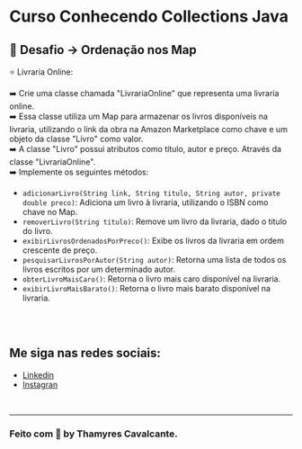 # Curso Conhecendo Collections Java


## 🛒 Desafio -> Ordenação nos Map

⭐ Livraria Online:

➡️ Crie uma classe chamada "LivrariaOnline" que representa uma livraria online. <br>
➡️ Essa classe utiliza um Map para armazenar os livros disponíveis na livraria, utilizando o link da obra na Amazon Marketplace como chave e um objeto da classe "Livro" como valor. <br>
➡️ A classe "Livro" possui atributos como título, autor e preço. Através da classe "LivrariaOnline". <br>
➡️ Implemente os seguintes métodos:

* `adicionarLivro(String link, String titulo, String autor, private double preco)`: Adiciona um livro à livraria, utilizando o ISBN como chave no Map.
* `removerLivro(String titulo)`: Remove um livro da livraria, dado o titulo do livro.
* `exibirLivrosOrdenadosPorPreco()`: Exibe os livros da livraria em ordem crescente de preço.
* `pesquisarLivrosPorAutor(String autor)`: Retorna uma lista de todos os livros escritos por um determinado autor.
* `obterLivroMaisCaro()`: Retorna o livro mais caro disponível na livraria.
* `exibirLivroMaisBarato()`: Retorna o livro mais barato disponível na livraria.


<br><br>

## Me siga nas redes sociais:
- [Linkedin](https://www.linkedin.com/in/thamyrescavalcante/)
- [Instagran](https://www.instagram.com/thamyres__cavalcante/)

<br>

---

### Feito com 💜 by Thamyres Cavalcante.